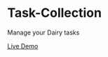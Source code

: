 # Task-Collection
Manage your Dairy tasks

<a href="https://courageous-cupcake-3bf209.netlify.app/">Live Demo
</a>
